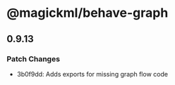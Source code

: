 # @magickml/behave-graph

## 0.9.13

### Patch Changes

- 3b0f9dd: Adds exports for missing graph flow code
